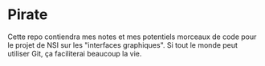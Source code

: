 # Pirate
Cette repo contiendra mes notes et mes potentiels morceaux de code pour le projet de NSI sur les "interfaces graphiques". Si tout le monde peut utiliser Git, ça faciliterai beaucoup la vie.
